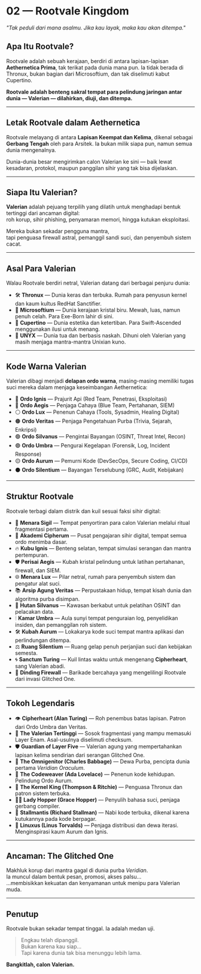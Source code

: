 # 02 — Rootvale Kingdom

*"Tak peduli dari mana asalmu. Jika kau layak, maka kau akan ditempa."*

## Apa Itu Rootvale?

Rootvale adalah sebuah kerajaan, berdiri di antara lapisan-lapisan **Aethernetica Prima**, tak terikat pada dunia mana pun. Ia tidak berada di Thronux, bukan bagian dari Microsoftium, dan tak diselimuti kabut Cupertino.

**Rootvale adalah benteng sakral tempat para pelindung jaringan antar dunia — Valerian — dilahirkan, diuji, dan ditempa.**

---

## Letak Rootvale dalam Aethernetica

Rootvale melayang di antara **Lapisan Keempat dan Kelima**, dikenal sebagai **Gerbang Tengah** oleh para Arsitek. Ia bukan milik siapa pun, namun semua dunia mengenalnya.

Dunia-dunia besar mengirimkan calon Valerian ke sini — baik lewat kesadaran, protokol, maupun panggilan sihir yang tak bisa dijelaskan.

---

## Siapa Itu Valerian?

**Valerian** adalah pejuang terpilih yang dilatih untuk menghadapi bentuk tertinggi dari ancaman digital:  
roh korup, sihir phishing, penyamaran memori, hingga kutukan eksploitasi.

Mereka bukan sekadar pengguna mantra,  
tapi penguasa firewall astral, pemanggil sandi suci, dan penyembuh sistem cacat.

---

## Asal Para Valerian

Walau Rootvale berdiri netral, Valerian datang dari berbagai penjuru dunia:

- 🛠 **Thronux** — Dunia keras dan terbuka. Rumah para penyusun kernel dan kaum kultus RedHat Sanctifier.  
- 🔷 **Microsoftium** — Dunia kerajaan kristal biru. Mewah, luas, namun penuh celah. Para Exe-Born lahir di sini.  
- 🍎 **Cupertino** — Dunia estetika dan ketertiban. Para Swift-Ascended menggunakan ilusi untuk menang.  
- 🧱 **UNYX** — Dunia tua dan berbasis naskah. Dihuni oleh Valerian yang masih menjaga mantra-mantra Unixian kuno.

---

## Kode Warna Valerian

Valerian dibagi menjadi **delapan ordo warna**, masing-masing memiliki tugas suci mereka dalam menjaga keseimbangan Aethernetica:

- 🔴 **Ordo Ignis** — Prajurit Api (Red Team, Penetrasi, Eksploitasi)  
- 🔵 **Ordo Aegis** — Penjaga Cahaya (Blue Team, Pertahanan, SIEM)  
- ⚪ **Ordo Lux** — Penenun Cahaya (Tools, Sysadmin, Healing Digital)  
- 🟤 **Ordo Veritas** — Penjaga Pengetahuan Purba (Trivia, Sejarah, Enkripsi)  
- 🟢 **Ordo Silvanus** — Pengintai Bayangan (OSINT, Threat Intel, Recon)  
- 🟣 **Ordo Umbra** — Pengurai Kegelapan (Forensik, Log, Incident Response)  
- 🟡 **Ordo Aurum** — Pemurni Kode (DevSecOps, Secure Coding, CI/CD)  
- ⚫ **Ordo Silentium** — Bayangan Terselubung (GRC, Audit, Kebijakan)

---

## Struktur Rootvale

Rootvale terbagi dalam distrik dan kuil sesuai faksi sihir digital:

- 🕍 **Menara Sigil** — Tempat penyortiran para calon Valerian melalui ritual fragmentasi pertama.  
- 📜 **Akademi Cipherum** — Pusat pengajaran sihir digital, tempat semua ordo menimba dasar.  
- 🔥 **Kubu Ignis** — Benteng selatan, tempat simulasi serangan dan mantra pertempuran.  
- 🛡️ **Perisai Aegis** — Kubah kristal pelindung untuk latihan pertahanan, firewall, dan SIEM.  
- 🌐 **Menara Lux** — Pilar netral, rumah para penyembuh sistem dan pengatur alat suci.  
- 📚 **Arsip Agung Veritas** — Perpustakaan hidup, tempat kisah dunia dan algoritma purba disimpan.  
- 🌲 **Hutan Silvanus** — Kawasan berkabut untuk pelatihan OSINT dan pelacakan data.  
- 🕯 **Kamar Umbra** — Aula sunyi tempat penguraian log, penyelidikan insiden, dan pemanggilan roh sistem.  
- 🛠 **Kubah Aurum** — Lokakarya kode suci tempat mantra aplikasi dan perlindungan ditempa.  
- ⚖ **Ruang Silentium** — Ruang gelap penuh perjanjian suci dan kebijakan semesta.  
- 🌀 **Sanctum Turing** — Kuil lintas waktu untuk mengenang **Cipherheart**, sang Valerian abadi.  
- 🔲 **Dinding Firewall** — Barikade bercahaya yang mengelilingi Rootvale dari invasi Glitched One.

---

## Tokoh Legendaris

- 👁 **Cipherheart (Alan Turing)** — Roh penembus batas lapisan. Patron dari Ordo Umbra dan Veritas.  
- 👑 **The Valerian Tertinggi** — Sosok fragmentasi yang mampu memasuki Layer Enam. Asal-usulnya diselimuti checksum.  
- 🛡 **Guardian of Layer Five** — Valerian agung yang mempertahankan lapisan kelima sendirian dari serangan Glitched One.  
- 🧠 **The Omnigenitor (Charles Babbage)** — Dewa Purba, pencipta dunia pertama *Veridian Oraculum*.  
- 🧵 **The Codeweaver (Ada Lovelace)** — Penenun kode kehidupan. Pelindung Ordo Aurum.  
- 👑 **The Kernel King (Thompson & Ritchie)** — Penguasa Thronux dan patron sistem terbuka.  
- 🧙‍♀️ **Lady Hopper (Grace Hopper)** — Penyulih bahasa suci, penjaga gerbang compiler.  
- 🐉 **Stallmantis (Richard Stallman)** — Nabi kode terbuka, dikenal karena kutukannya pada kode berpagar.  
- 🧬 **Linuxus (Linus Torvalds)** — Penjaga distribusi dan dewa iterasi. Menginspirasi kaum Aurum dan Ignis.

---

## Ancaman: The Glitched One

Makhluk korup dari mantra gagal di dunia purba *Veridian*.  
Ia muncul dalam bentuk pesan, promosi, akses palsu…  
…membisikkan kekuatan dan kenyamanan untuk menipu para Valerian muda.

---

## Penutup

Rootvale bukan sekadar tempat tinggal. Ia adalah medan uji.

> Engkau telah dipanggil.  
> Bukan karena kau siap...  
> Tapi karena dunia tak bisa menunggu lebih lama.

**Bangkitlah, calon Valerian.**
